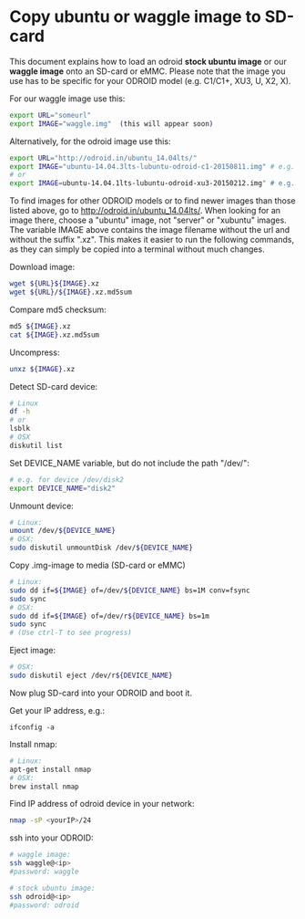 
# Copy ubuntu or waggle image to SD-card

This document explains how to load an odroid **stock ubuntu image** or our **waggle image** onto an SD-card or eMMC. Please note that the image you use has to be specific for your ODROID model (e.g. C1/C1+, XU3, U, X2, X).


For our waggle image use this:
```bash
export URL="someurl"
export IMAGE="waggle.img"  (this will appear soon)
```

Alternatively, for the odroid image use this: 
```bash
export URL="http://odroid.in/ubuntu_14.04lts/"
export IMAGE="ubuntu-14.04.3lts-lubuntu-odroid-c1-20150811.img" # e.g. for the ODROID-C1 and ODROID-C1+ 
# or
export IMAGE=ubuntu-14.04.1lts-lubuntu-odroid-xu3-20150212.img" # e.g. for the ODROID-XU3
```
To find images for other ODROID models or to find newer images than those listed above, go to http://odroid.in/ubuntu_14.04lts/. When looking for an image there, choose a "ubuntu" image, not "server" or "xubuntu" images. The variable IMAGE above contains the image filename without the url and without the suffix ".xz". This makes it easier to run the following commands, as they can simply be copied into a terminal without much changes.

Download image:
```bash
wget ${URL}${IMAGE}.xz
wget ${URL}/${IMAGE}.xz.md5sum
```
Compare md5 checksum:
```bash
md5 ${IMAGE}.xz
cat ${IMAGE}.xz.md5sum
```

Uncompress:
```bash
unxz ${IMAGE}.xz
```

Detect SD-card device:
```bash
# Linux
df -h
# or
lsblk
# OSX
diskutil list
```

Set DEVICE_NAME variable, but do not include the path "/dev/":
```bash
# e.g. for device /dev/disk2
export DEVICE_NAME="disk2" 
```

Unmount device:
```bash
# Linux: 
umount /dev/${DEVICE_NAME}
# OSX:
sudo diskutil unmountDisk /dev/${DEVICE_NAME}
```

Copy .img-image to media (SD-card or eMMC)
```bash
# Linux:
sudo dd if=${IMAGE} of=/dev/${DEVICE_NAME} bs=1M conv=fsync
sudo sync
# OSX:
sudo dd if=${IMAGE} of=/dev/r${DEVICE_NAME} bs=1m
sudo sync
# (Use ctrl-T to see progress)
```


Eject image:
```bash
# OSX: 
sudo diskutil eject /dev/r${DEVICE_NAME}
```

Now plug SD-card into your ODROID and boot it.

Get your IP address, e.g.:
```text
ifconfig -a
```

Install nmap:
```bash
# Linux:
apt-get install nmap
# OSX:
brew install nmap
```

Find IP address of odroid device in your network:
```bash
nmap -sP <yourIP>/24 
```

ssh into your ODROID:
```bash
# waggle image:
ssh waggle@<ip>
#password: waggle

# stock ubuntu image:
ssh odroid@<ip>
#password: odroid
```



